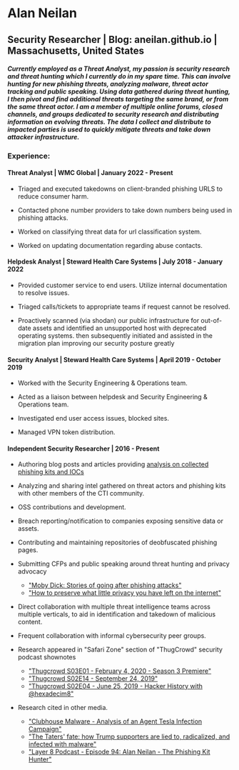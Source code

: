 # Alan Neilan
## Security Researcher | Blog: aneilan.github.io | Massachusetts, United States

##### Currently employed as a Threat Analyst, my passion is security research and threat hunting which I currently do in my spare time. This can involve hunting for new phishing threats, analyzing malware, threat actor tracking and public speaking. Using data gathered during threat hunting, I then pivot and find additional threats targeting the same brand, or from the same threat actor. I am a member of multiple online forums, closed channels, and groups dedicated to security research and distributing information on evolving threats. The data I collect and distribute to impacted parties is used to quickly mitigate threats and take down attacker infrastructure.

### Experience:
#### Threat Analyst | WMC Global | January 2022 - Present

* Triaged and executed takedowns on client-branded phishing URLS to reduce consumer harm.

* Contacted phone number providers to take down numbers being used in phishing attacks.

* Worked on classifying threat data for url classification system.

* Worked on updating documentation regarding abuse contacts.

#### Helpdesk Analyst | Steward Health Care Systems | July 2018 - January 2022

* Provided customer service to end users. Utilize internal documentation to resolve issues.

* Triaged calls/tickets to appropriate teams if request cannot be resolved.

* Proactively scanned (via shodan) our public infrastructure for out-of-date assets and identified an unsupported host with deprecated operating systems. then subsequently initiated and assisted in the migration plan improving our security posture greatly 

#### Security Analyst | Steward Health Care Systems | April 2019 - October 2019

* Worked with the Security Engineering & Operations team.

* Acted as a liaison between helpdesk and Security Engineering & Operations team.

* Investigated end user access issues, blocked sites.

* Managed VPN token distribution.

#### Independent Security Researcher | 2016 - Present

* Authoring blog posts and articles providing [analysis on collected phishing kits and IOCs](https://aneilan.github.io/)

* Analyzing and sharing intel gathered on threat actors and phishing kits with other members of the CTI community.

* OSS contributions and development.

* Breach reporting/notification to companies exposing sensitive data or assets.

* Contributing and maintaining repositories of deobfuscated phishing pages.

* Submitting CFPs and public speaking around threat hunting and privacy advocacy
    * ["Moby Dick: Stories of going after phishing attacks"](https://youtu.be/a4dTLppfLx4)
    * ["How to preserve what little privacy you have left on the internet"](https://youtu.be/oEtiN0J4hBw)

* Direct collaboration with multiple threat intelligence teams across multiple verticals, to aid in identification and takedown of malicious content.

* Frequent collaboration with informal cybersecurity peer groups.

* Research appeared in "Safari Zone" section of "ThugCrowd" security podcast shownotes
    * ["Thugcrowd S03E01 - February 4, 2020 - Season 3 Premiere"](https://thugcrowd.com/notes/20200204.html)
    * ["Thugcrowd S02E14 - September 24, 2019"](https://thugcrowd.com/notes/20190924.html)
    * ["Thugcrowd S02E04 - June 25, 2019 - Hacker History with @hexadecim8"](https://thugcrowd.com/notes/20190625.html)

* Research cited in other media.
    * ["Clubhouse Malware - Analysis of an Agent Tesla Infection Campaign"](https://youtu.be/J8rlkzhxvtc)
    * ["The Taters' fate: how Trump supporters are lied to, radicalized, and infected with malware"](https://theoddpost.com/2021/03/13/the-taters-fate-how-trump-supporters-are-lied-to-radicalized-and-infected-with-malware/)
    * ["Layer 8 Podcast - Episode 94: Alan Neilan - The Phishing Kit Hunter"](https://podcasters.spotify.com/pod/show/layer-8-podcast/episodes/Episode-94-Alan-Neilan---The-Phishing-Kit-Hunter-e1mfv2f)
